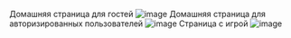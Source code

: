 Домашняя страница для гостей
![image](https://user-images.githubusercontent.com/102547573/175239750-1e70e3d0-77f3-4035-80c4-f931148174be.png)
Домашняя страница для авторизированных пользователей
![image](https://user-images.githubusercontent.com/102547573/175239809-92390d41-ee8f-4a12-9a25-db62c9baa4d5.png)
Страница с игрой
![image](https://user-images.githubusercontent.com/102547573/175239833-d616ce32-fd2a-407b-859a-67622d4f9658.png)
